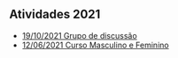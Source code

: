 ## Atividades 2021

* [19/10/2021 Grupo de discussão](2021-10-19_grupo_de_discussao.html)
* [12/06/2021 Curso Masculino e Feminino](2021-06-12_curso_masculino_e_feminino.html)
